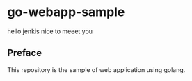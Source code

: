 # go-webapp-sample


hello jenkis nice to meeet you
## Preface
This repository is the sample of web application using golang.
